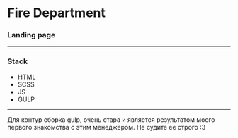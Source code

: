 # Fire Department

### Landing page

---

### Stack

- HTML
- SCSS
- JS
- GULP

---

Для контур сборка gulp, очень стара и является результатом моего первого знакомства с этим менеджером. Не судите ее строго :3
